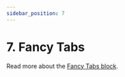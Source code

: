 ```yaml
---
sidebar_position: 7
---
```


# 7. Fancy Tabs

Read more about the [Fancy Tabs block](https://www.google.com/url?q=https://docs.google.com/document/d/1QQa5uvE3TG0TaK-wDjLlK9JXE5Kqy0NSQbwQ6o4UFAg/edit%23heading%3Dh.hhjvjctekmek&sa=D&source=editors&ust=1664361389181701&usg=AOvVaw3xYi2v4nFAPrKHAn8ZJEwc).